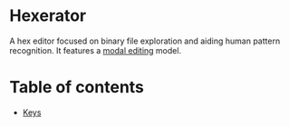 # Hexerator

A hex editor focused on binary file exploration and aiding human pattern recognition.
It features a [modal editing](modal-editing) model.

# Table of contents

- [Keys](keys)